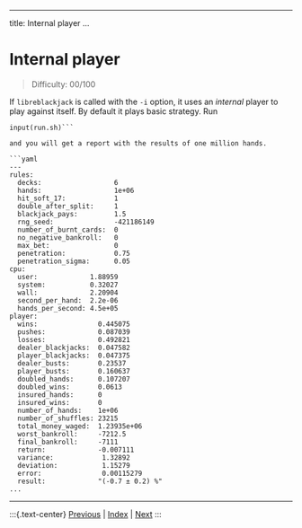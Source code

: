 
---
title: Internal player
...

# Internal player

> Difficulty: 00/100

If `libreblackjack` is called with the `-i` option, it uses an _internal_ player to play against itself. By default it plays basic strategy. Run 

```terminal
input(run.sh)```

and you will get a report with the results of one million hands.

```yaml
---
rules:
  decks:                  6
  hands:                  1e+06
  hit_soft_17:            1
  double_after_split:     1
  blackjack_pays:         1.5
  rng_seed:               -421186149
  number_of_burnt_cards:  0
  no_negative_bankroll:   0
  max_bet:                0
  penetration:            0.75
  penetration_sigma:      0.05
cpu:
  user:             1.88959
  system:           0.32027
  wall:             2.20904
  second_per_hand:  2.2e-06
  hands_per_second: 4.5e+05
player: 
  wins:               0.445075
  pushes:             0.087039
  losses:             0.492821
  dealer_blackjacks:  0.047582
  player_blackjacks:  0.047375
  dealer_busts:       0.23537
  player_busts:       0.160637
  doubled_hands:      0.107207
  doubled_wins:       0.0613
  insured_hands:      0
  insured_wins:       0
  number_of_hands:    1e+06
  number_of_shuffles: 23215
  total_money_waged:  1.23935e+06
  worst_bankroll:     -7212.5
  final_bankroll:     -7111
  return:             -0.007111
  variance:            1.32892
  deviation:           1.15279
  error:               0.00115279
  result:             "(-0.7 ± 0.2) %"
...
```

-------
:::{.text-center}
[Previous](../) | [Index](../) | [Next](../02-always-stand)
:::
